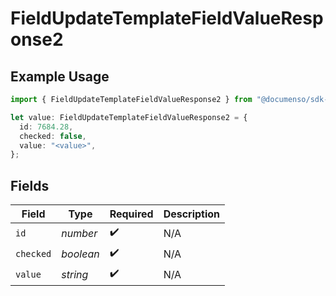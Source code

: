 # FieldUpdateTemplateFieldValueResponse2

## Example Usage

```typescript
import { FieldUpdateTemplateFieldValueResponse2 } from "@documenso/sdk-typescript/models/operations";

let value: FieldUpdateTemplateFieldValueResponse2 = {
  id: 7684.28,
  checked: false,
  value: "<value>",
};
```

## Fields

| Field              | Type               | Required           | Description        |
| ------------------ | ------------------ | ------------------ | ------------------ |
| `id`               | *number*           | :heavy_check_mark: | N/A                |
| `checked`          | *boolean*          | :heavy_check_mark: | N/A                |
| `value`            | *string*           | :heavy_check_mark: | N/A                |